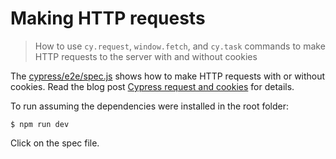 # Making HTTP requests
> How to use `cy.request`, `window.fetch`, and `cy.task` commands to make HTTP requests to the server with and without cookies

The [cypress/e2e/spec.js](./cypress/e2e/spec.js) shows how to make HTTP requests with or without cookies. Read the blog post [Cypress request and cookies](https://glebbahmutov.com/blog/cypress-request-and-cookies/) for details.

To run assuming the dependencies were installed in the root folder:

```shell
$ npm run dev
```

Click on the spec file.
